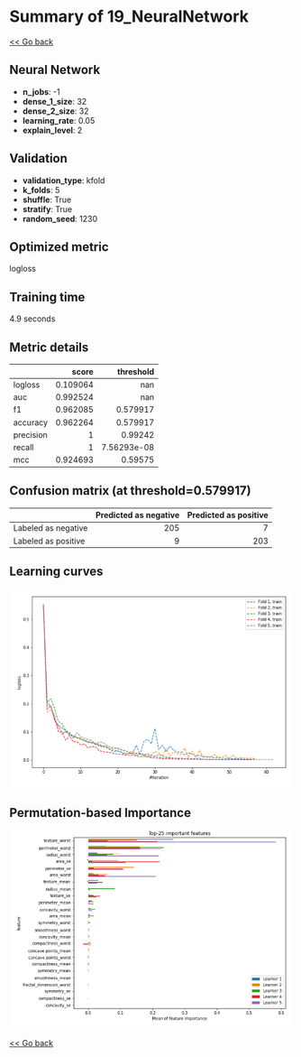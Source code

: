 # Summary of 19_NeuralNetwork

[<< Go back](../README.md)


## Neural Network
- **n_jobs**: -1
- **dense_1_size**: 32
- **dense_2_size**: 32
- **learning_rate**: 0.05
- **explain_level**: 2

## Validation
 - **validation_type**: kfold
 - **k_folds**: 5
 - **shuffle**: True
 - **stratify**: True
 - **random_seed**: 1230

## Optimized metric
logloss

## Training time

4.9 seconds

## Metric details
|           |    score |     threshold |
|:----------|---------:|--------------:|
| logloss   | 0.109064 | nan           |
| auc       | 0.992524 | nan           |
| f1        | 0.962085 |   0.579917    |
| accuracy  | 0.962264 |   0.579917    |
| precision | 1        |   0.99242     |
| recall    | 1        |   7.56293e-08 |
| mcc       | 0.924693 |   0.59575     |


## Confusion matrix (at threshold=0.579917)
|                     |   Predicted as negative |   Predicted as positive |
|:--------------------|------------------------:|------------------------:|
| Labeled as negative |                     205 |                       7 |
| Labeled as positive |                       9 |                     203 |

## Learning curves
![Learning curves](learning_curves.png)

## Permutation-based Importance
![Permutation-based Importance](permutation_importance.png)

[<< Go back](../README.md)
